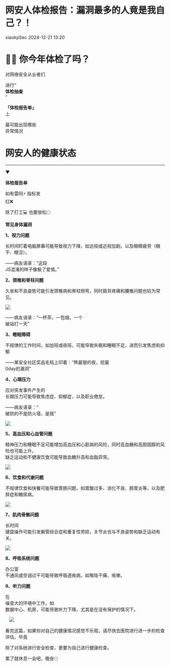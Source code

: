 #  网安人体检报告：漏洞最多的人竟是我自己？！   
 xiaokpSec   2024-12-21 13:20  
  
# 👩‍⚕️ 你今年体检了吗？  
  
  
对网络安全从业者们  
  
进行“  
**体检抽查**  
”  
  
**「体检报告单」**  
上  
  
最可能出现哪些  
异常情况  
# 网安人的健康状态  
  
****  
▼  
  
**体检报告单**  
  
如有雷同⚡️ 指标发  
红❌    
  
除了打工💻 也要放松🌕  
  
**常见身体漏洞**  
  
**1、视力问题**  
  
长时间盯着电脑屏幕可能导致视力下降，如远视或近视加剧，以及眼睛疲劳（眼干、眼涩）。  
  
——病友语录：“这段  
JS混淆的样子像极了爱情。”  
  
**2、颈椎和脊柱问题**  
  
久坐和不良姿势可能引发颈椎病和脊柱侧弯，同时肩背疼痛和腰椎问题也较为常见。  
  
![](https://mmbiz.qpic.cn/mmbiz_png/1GN61syBFwWHa0ZqMfticAaTpYibzZIiazx0je7w0Mu0CpicYqkdFzShdoXSkC77VIlDK8st2DU0yN28RmsT0icrI4w/640?wx_fmt=png&from=appmsg "")  
  
——病友语录：“一杯茶，一包烟，一个  
破站打一天”  
  
**3、睡眠障碍**  
  
不规律的工作时间，如加班或夜班，可能导致失眠和睡眠不足，进而引发焦虑和抑郁  
  
——某安全社区奖品毛毯上印着：“熬最狠的夜，挖最  
0day的漏洞”  
  
**4、心理压力**  
  
应对突发事件产生的  
长期压力可能导致焦虑症、抑郁症，以及职业倦怠。  
  
——病友语录：“  
破防的不是防火墙，是我”  
  
![](https://mmbiz.qpic.cn/mmbiz_jpg/LN229gZh2CAtp0k2E7hicGBCPZEbwY8QZktYiaBgicSnIRkVOHDG4IZTIYxveU6kHSjJDpJzmaXViaKyakDcXnNmibA/640?wx_fmt=jpeg&from=appmsg&tp=wxpic&wxfrom=5&wx_lazy=1&wx_co=1 "")  
  
**5、高血压和心血管问题**  
  
精神压力和睡眠不足可能增加高血压和心脏病的风险，同时高血糖和高胆固醇的风险也可能上升。  
缺乏运动和不健康饮食可能导致血糖升高和血脂异常。  
  
![](https://mmbiz.qpic.cn/mmbiz_jpg/LN229gZh2CBPGMoWqewPlBuwAJv1V2upibIpYUGaQV1cgPeibiaOg89L5ZHs76YONuKricA9O2VcXxjkC3GsBYM9Lg/640?wx_fmt=webp&from=appmsg&tp=wxpic&wxfrom=5&wx_lazy=1&wx_co=1 "")  
  
  
**6、饮食和代谢问题**  
  
不规律饮食和快餐可能导致胃肠问题，如胃酸过多、消化不良、肠胃炎等，以及肥胖症和糖尿病。  
  
![](https://mmbiz.qpic.cn/mmbiz_png/1GN61syBFwWHa0ZqMfticAaTpYibzZIiazxEJjM10QK99H08NibfAjUHG93ib63W3vfQcwnPnT3ZrE1KxqLnTh9Qmmw/640?wx_fmt=png&from=appmsg "")  
  
**7、肌肉骨骼问题**  
  
长时间  
键盘操作可能引发腕管综合症和重复性劳损，关节炎也与不良姿势和缺乏运动有关。  
  
![](https://mmbiz.qpic.cn/mmbiz_png/1GN61syBFwWHa0ZqMfticAaTpYibzZIiazxchROSHxic6B9qIiaicSnqKxVx9ibJLEQof753MWcicncodjIKETTlia37DtA/640?wx_fmt=png&from=appmsg "")  
  
**8、呼吸系统问题**  
  
办公室  
不通风或空调过干可能导致呼吸道疾病，如喉咙干痛、咳嗽。  
  
**9、听力问题**  
  
在  
噪音大的环境中工作，如  
数据中心、机房，可能导致听力下降，尤其是在没有保护的情况下。  
  
   ![](https://mmbiz.qpic.cn/mmbiz_png/xq9PqibkVAzqXMGhWXFicZbGJ1LDUh5ssiaQugvZVfsk5ser55smZm3hiabAEU22OeICubBCfOME3mLM8Mqygt1yZQ/640?wx_fmt=png&tp=wxpic&wxfrom=5&wx_lazy=1&wx_co=1 "")  
  
  
看完这篇，如果你对自己的健康情况感觉不乐观，请尽快去医院进行进一步的检查评估。毕竟  
  
除了对系统进行安全检查，更要为自己进行健康检查。  
  
累了就休息一会吧，晚安🌕  
  
  

